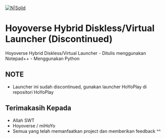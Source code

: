 [![N|Solid](https://gamerwk.sgp1.cdn.digitaloceanspaces.com/2022/02/HoyoVerse.jpg)](#)
# Hoyoverse Hybrid Diskless/Virtual Launcher (Discontinued)

Hoyoverse Hybrid Diskless/Virtual Launcher - Ditulis menggunakan Notepad++ - Menggunakan Python

## NOTE

- Launcher ini sudah discontinued, gunakan launcher HoYoPlay di repositori HoYoPlay

## Terimakasih Kepada

- Allah SWT
- Hoyoverse / miHoYo
- Semua yang telah memanfaatkan project dan memberikan feedback ^^
